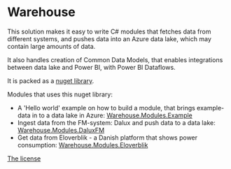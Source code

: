 # Warehouse

This solution makes it easy to write C# modules that fetches data from different systems, and pushes data into an Azure data lake, which may contain large amounts of data.

It also handles creation of Common Data Models, that enables integrations between data lake and Power BI, with Power BI Dataflows.

It is packed as a [nuget library](https://www.nuget.org/packages/Bygdrift.Warehouse).

Modules that uses this nuget library:

*   A 'Hello world' example on how to build a module, that brings example-data in to a data lake in Azure: [Warehouse.Modules.Example](https://github.com/Bygdrift/Warehouse.Modules.Example)
*   Ingest data from the FM-system: Dalux and push data to a data lake: [Warehouse.Modules.DaluxFM](https://github.com/hillerod/Warehouse.Modules.DaluxFM)
*   Get data from Eloverblik - a Danish platform that shows power consumption: [Warehouse.Modules.Eloverblik](https://github.com/hillerod/Warehouse.Modules.Eloverblik)

[The license](LICENSE.md)
